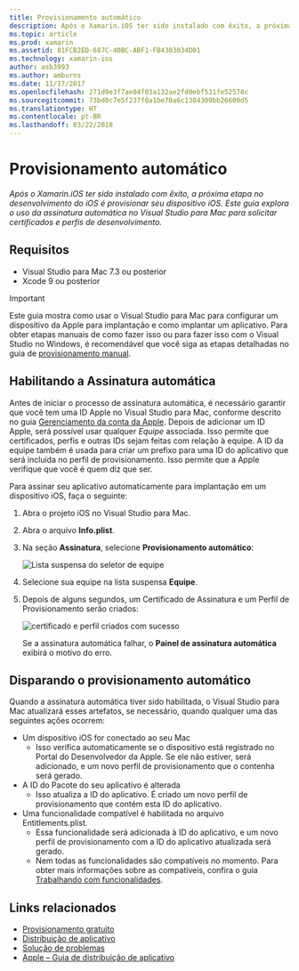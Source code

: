 ```yaml
---
title: Provisionamento automático
description: Após o Xamarin.iOS ter sido instalado com êxito, a próxima etapa no desenvolvimento do iOS é provisionar seu dispositivo iOS. Este guia explora o uso da Assinatura automática no Visual Studio para Mac para solicitar certificados e perfis de desenvolvimento.
ms.topic: article
ms.prod: xamarin
ms.assetid: 81FCB2ED-687C-40BC-ABF1-FB4303034D01
ms.technology: xamarin-ios
author: asb3993
ms.author: amburns
ms.date: 11/17/2017
ms.openlocfilehash: 271d9e3f7ae04f03a132ae2fd0ebf531fe52578c
ms.sourcegitcommit: 73bd0c7e5f237f0a1be70a6c1384309bb26609d5
ms.translationtype: HT
ms.contentlocale: pt-BR
ms.lasthandoff: 03/22/2018
---
```

# <a name="automatic-provisioning"></a>Provisionamento automático

_Após o Xamarin.iOS ter sido instalado com êxito, a próxima etapa no desenvolvimento do iOS é provisionar seu dispositivo iOS. Este guia explora o uso da assinatura automática no Visual Studio para Mac para solicitar certificados e perfis de desenvolvimento._

## <a name="requirements"></a>Requisitos

- Visual Studio para Mac 7.3 ou posterior
- Xcode 9 ou posterior

> [!IMPORTANT]
> Este guia mostra como usar o Visual Studio para Mac para configurar um dispositivo da Apple para implantação e como implantar um aplicativo. Para obter etapas manuais de como fazer isso ou para fazer isso com o Visual Studio no Windows, é recomendável que você siga as etapas detalhadas no guia de [provisionamento manual](~/ios/get-started/installation/device-provisioning/manual-provisioning.md).

## <a name="enabling-automatic-signing"></a>Habilitando a Assinatura automática

Antes de iniciar o processo de assinatura automática, é necessário garantir que você tem uma ID Apple no Visual Studio para Mac, conforme descrito no guia [Gerenciamento da conta da Apple](~/cross-platform/macios/apple-account-management.md). Depois de adicionar um ID Apple, será possível usar qualquer _Equipe_ associada. Isso permite que certificados, perfis e outras IDs sejam feitas com relação à equipe. A ID da equipe também é usada para criar um prefixo para uma ID do aplicativo que será incluída no perfil de provisionamento. Isso permite que a Apple verifique que você é quem diz que ser.

Para assinar seu aplicativo automaticamente para implantação em um dispositivo iOS, faça o seguinte:

1. Abra o projeto iOS no Visual Studio para Mac.

2. Abra o arquivo **Info.plist**.

3. Na seção **Assinatura**, selecione **Provisionamento automático**:

    ![Lista suspensa do seletor de equipe](automatic-provisioning-images/image2.png)

4. Selecione sua equipe na lista suspensa **Equipe**.

6. Depois de alguns segundos, um Certificado de Assinatura e um Perfil de Provisionamento serão criados:

    ![certificado e perfil criados com sucesso](automatic-provisioning-images/image5.png)

    Se a assinatura automática falhar, o **Painel de assinatura automática** exibirá o motivo do erro.

## <a name="triggering-automatic-provisioning"></a>Disparando o provisionamento automático

Quando a assinatura automática tiver sido habilitada, o Visual Studio para Mac atualizará esses artefatos, se necessário, quando qualquer uma das seguintes ações ocorrem:

* Um dispositivo iOS for conectado ao seu Mac
    - Isso verifica automaticamente se o dispositivo está registrado no Portal do Desenvolvedor da Apple. Se ele não estiver, será adicionado, e um novo perfil de provisionamento que o contenha será gerado.
* A ID do Pacote do seu aplicativo é alterada
    - Isso atualiza a ID do aplicativo. É criado um novo perfil de provisionamento que contém esta ID do aplicativo.
* Uma funcionalidade compatível é habilitada no arquivo Entitlements.plist.
    - Essa funcionalidade será adicionada à ID do aplicativo, e um novo perfil de provisionamento com a ID do aplicativo atualizada será gerado.
    - Nem todas as funcionalidades são compatíveis no momento. Para obter mais informações sobre as compatíveis, confira o guia [Trabalhando com funcionalidades](~/ios/deploy-test/provisioning/capabilities/index.md).


## <a name="related-links"></a>Links relacionados

- [Provisionamento gratuito](~/ios/get-started/installation/device-provisioning/free-provisioning.md)
- [Distribuição de aplicativo](~/ios/deploy-test/app-distribution/index.md)
- [Solução de problemas](~/ios/deploy-test/troubleshooting.md)
- [Apple – Guia de distribuição de aplicativo](https://developer.apple.com/library/ios/documentation/IDEs/Conceptual/AppDistributionGuide/Introduction/Introduction.html)
